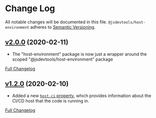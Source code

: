 Change Log
=======================================
All notable changes will be documented in this file.
`@jsdevtools/host-environment` adheres to [Semantic Versioning](http://semver.org/).


[v2.0.0](https://github.com/JS-DevTools/ono/tree/v2.0.0) (2020-02-11)
----------------------------------------------------------------------------------------------------

- The "host-environment" package is now just a wrapper around the scoped "@jsdevtools/host-environment" package


[Full Changelog](https://github.com/JS-DevTools/ono/compare/v1.2.0...v2.0.0)


[v1.2.0](https://github.com/JS-DevTools/ono/tree/v1.2.0) (2020-02-10)
----------------------------------------------------------------------------------------------------

- Added a new [`host.ci` property](README.md#hostci), which provides information about the CI/CD host that the code is running in.


[Full Changelog](https://github.com/JS-DevTools/ono/compare/v1.1.4...v1.2.0)

